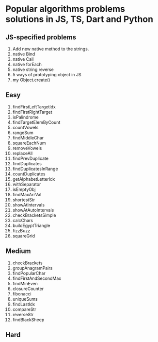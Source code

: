# Popular algorithms problems solutions in JS, TS, Dart and Python

## JS-specified problems

1. Add new native method to the strings.
2. native Bind
3. native Call
4. native forEach
5. native string reverse
6. 5 ways of prototyping object in JS
7. my Object.create()

## Easy

1. findFirstLeftTargetIdx
2. findFirstRightTarget
3. isPalindrome
4. findTargetElemByCount
5. countVowels
6. rangeSum
7. findMiddleChar
8. squareEachNum
9. removeVowels
10. replaceAll
11. findPrevDuplicate
12. findDuplicates
13. findDuplicatesInRange
14. countDuplicates
15. getAlphabetLetterIdx
16. withSeparator
17. isEmptyObj
18. findMaxArrVal
19. shortestStr
20. showAtIntervals
21. showAtAutoIntervals
22. checkBracketsSimple
23. calcChars
24. buildEgyptTriangle
25. fizzBuzz
26. squareGrid

## Medium

1. checkBrackets
2. groupAnagramPairs
3. findPopularChar
4. findFirstAndSecondMax
5. findMinEven
6. closureCounter
7. fibonacci
8. uniqueSums
9. findLastIdx
10. compareStr
11. reverseStr
12. findBlackSheep

## Hard
